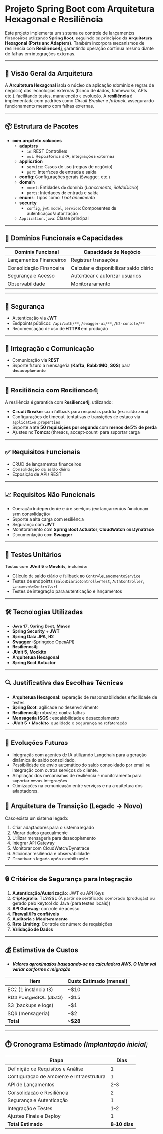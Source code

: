 
# Projeto Spring Boot com Arquitetura Hexagonal e Resiliência

Este projeto implementa um sistema de controle de lançamentos financeiros utilizando **Spring Boot**, seguindo os princípios da **Arquitetura Hexagonal (Ports and Adapters)**. Também incorpora mecanismos de resiliência com **Resilience4j**, garantindo operação contínua mesmo diante de falhas em integrações externas.

---

## 🧱 Visão Geral da Arquitetura

A **Arquitetura Hexagonal** isola o núcleo da aplicação (domínio e regras de negócio) das tecnologias externas (banco de dados, frameworks, APIs etc.), facilitando testes, manutenção e evolução. A **resiliência** é implementada com padrões como *Circuit Breaker* e *fallback*, assegurando funcionamento mesmo com falhas externas.

---

## 📦 Estrutura de Pacotes

- **com.arquiteto.solucoes**
  - **adapters**
    - `in`: REST Controllers
    - `out`: Repositórios JPA, integrações externas
  - **application**
    - `service`: Casos de uso (regras de negócio)
    - `port`: Interfaces de entrada e saída
  - **config**: Configurações gerais (Swagger, etc.)
  - **domain**
    - `model`: Entidades do domínio (*Lancamento*, *SaldoDiario*)
    - `ports`: Interfaces de entrada e saída
  - **enums**: Tipos como *TipoLancamento*
  - **security**
    - `config`, `jwt`, `model`, `service`: Componentes de autenticação/autorização
  - `Application.java`: Classe principal

---

## 🧩 Domínios Funcionais e Capacidades

| Domínio Funcional         | Capacidade de Negócio                  |
|---------------------------|----------------------------------------|
| Lançamentos Financeiros   | Registrar transações                   |
| Consolidação Financeira   | Calcular e disponibilizar saldo diário |
| Segurança e Acesso        | Autenticar e autorizar usuários        |
| Observabilidade           | Monitoraramento                        |

---

## 🔐 Segurança

- Autenticação via **JWT**
- Endpoints públicos: `/api/auth/**`, `/swagger-ui/**`, `/h2-console/**`
- Recomendação de uso de **HTTPS** em produção

---

## 🔄 Integração e Comunicação

- Comunicação via **REST**
- Suporte futuro a mensageria (**Kafka**, **RabbitMQ**, **SQS**) para desacoplamento

---

## 🔀 Resiliência com Resilience4j

A resiliência é garantida com **Resilience4j**, utilizando:

- **Circuit Breaker** com fallback para respostas padrão (ex: saldo zero)
- Configurações de timeout, tentativas e transições de estado via `application.properties`
- Suporte a até **50 requisições por segundo** com **menos de 5% de perda**
- Ajustes no **Tomcat** (threads, accept-count) para suportar carga

---

## ✅ Requisitos Funcionais

- CRUD de lançamentos financeiros
- Consolidação de saldo diário
- Exposição de APIs REST

---

## 📈 Requisitos Não Funcionais

- Operação independente entre serviços (ex: lançamentos funcionam sem consolidação)
- Suporte a alta carga com resiliência
- Segurança com **JWT**
- Monitoramento com **Spring Boot Actuator**, **CloudWatch** ou **Dynatrace**
- Documentação com **Swagger**

---

## 🧪 Testes Unitários

Testes com **JUnit 5** e **Mockito**, incluindo:

- Cálculo de saldo diário e fallback no `ControleLancamentoService`
- Testes de endpoints (`SaldoDiarioControllerTest`, `AuthController`, `LancamentoController`)
- Testes de integração para autenticação e lançamentos

---

## 🛠️ Tecnologias Utilizadas

- **Java 17**, **Spring Boot**, **Maven**
- **Spring Security** + **JWT**
- **Spring Data JPA**, **H2**
- **Swagger** (Springdoc OpenAPI)
- **Resilience4j**
- **JUnit 5**, **Mockito**
- **Arquitetura Hexagonal**
- **Spring Boot Actuator**

---

## 🔍 Justificativa das Escolhas Técnicas

- **Arquitetura Hexagonal**: separação de responsabilidades e facilidade de testes
- **Spring Boot**: agilidade no desenvolvimento
- **Resilience4j**: robustez contra falhas
- **Mensageria (SQS)**: escalabilidade e desacoplamento
- **JUnit 5 + Mockito**: qualidade e segurança na refatoração

---

## 🚀 Evoluções Futuras

- Integração com agentes de IA utilizando Langchain para a geração dinâmica do saldo consolidado.
- Possibilidade de envio automático do saldo consolidado por email ou integração com outros serviços do cliente.
- Ampliação dos mecanismos de resiliência e monitoramento para suportar novas integrações.
- Otimizações na comunicação entre serviços e na arquitetura dos adaptadores.

## 🔄 Arquitetura de Transição (Legado → Novo)
Caso exista um sistema legado:

1. Criar adaptadores para o sistema legado
2. Migrar dados gradualmente
3. Utilizar mensageria para desacoplamento
4. Integrar API Gateway
5. Monitorar com CloudWatch/Dynatrace
6. Adicionar resiliência e observabilidade
7. Desativar o legado após estabilização

---

## 🔒 Critérios de Segurança para Integração

1. **Autenticação/Autorização**: JWT ou API Keys
2. **Criptografia**: TLS/SSL (A partir de certificado comprado (produção) ou gerado pelo keytool do Java (para testes locais))
3. **API Gateway**: controle de acesso
4. **Firewall/IPs confiáveis**
5. **Auditoria e Monitoramento**
6. **Rate Limiting**: Controle do número de requisições
7. **Validação de Dados**

---

## 💰 Estimativa de Custos
- ***Valores aproximados baseaando-se na calculadora AWS. O Valor vai variar conforme a migração***

| Item                     | Custo Estimado (mensal) |
|--------------------------|-------------------------|
| EC2 (1 instância t3)     | ~\$10                   |
| RDS PostgreSQL (db.t3)   | ~\$15                   |
| S3 (backups e logs)      | ~\$1                    |
| SQS (mensageria)         | ~\$2                    |
| **Total**                | **~\$28**               |

---

## ⏱️ Cronograma Estimado ***(Implantação inicial)***

| Etapa                                      | Dias |
|-------------------------------------------|------|
| Definição de Requisitos e Análise         | 1    |
| Configuração de Ambiente e Infraestrutura | 1    |
| API de Lançamentos                        | 2–3  |
| Consolidação e Resiliência                | 2    |
| Segurança e Autenticação                  | 1    |
| Integração e Testes                       | 1–2  |
| Ajustes Finais e Deploy                   | 1    |
| **Total Estimado**                        | **8–10 dias** |

